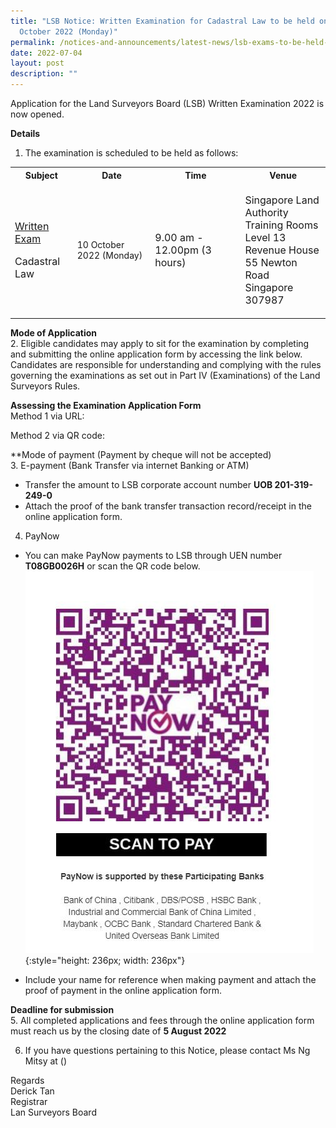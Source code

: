 ```yaml
---
title: "LSB Notice: Written Examination for Cadastral Law to be held on 10
  October 2022 (Monday)"
permalink: /notices-and-announcements/latest-news/lsb-exams-to-be-held-on-10-oct-2022-mon
date: 2022-07-04
layout: post
description: ""
---
```


Application for the Land Surveyors Board (LSB) Written Examination 2022 is now opened.

**Details**
1. The examination is scheduled to be held as follows:<br>

<table>
	<tbody><tr>
		<th>Subject</th>
		<th>Date</th>
		<th>Time</th>
		<th>Venue
	</th></tr>
 <tr>
	 <td>
		 <p style="font-size: 1rem;">
			 <u>Written Exam</u>
	</ol>
	 <p style="font-size: 1rem;">Cadastral Law</p>
	</td>
	<td>
		<p style= "font -size: 1rem;">
			10 October 2022 (Monday)</p>
	</td>
	<td>
		<p style= "font-size: 1rem;">
			9.00 am - 12.00pm (3 hours)</p>
	</td>
	<td>
		<p style= "font-size: 1rem;">
			Singapore Land Authority<br>
			Training Rooms Level 13<br>
			Revenue House <br>
			55 Newton Road <br>
			Singapore 307987</b>
	</p>
	</td>
	</tr>
	</table>

**Mode of Application**<br>
2. Eligible candidates may apply to sit for the examination by completing and submitting the online application form by accessing the link below. Candidates are responsible for understanding and complying with the rules governing the examinations as set out in Part IV (Examinations) of the Land Surveyors Rules.

**Assessing the Examination Application Form**<br>
Method 1 via URL:

Method 2 via QR code:

**Mode of payment (Payment by cheque will not be accepted)<br>
3. E-payment (Bank Transfer via internet Banking or ATM)<br>
- Transfer the amount to LSB corporate account number **UOB 201-319-249-0**<br>
- Attach the proof of the bank transfer transaction record/receipt in the online application form. <br>

4. PayNow<br>
- You can make PayNow payments to LSB through UEN number **T08GB0026H** or scan the QR code below.<br>
![register QR code](/images/LSB_paynow_qr_code.jpg)
{:style="height: 236px; width: 236px"}

- Include your name for reference when making payment and attach the proof of payment in the online application form.<br>

**Deadline for submission**<br>
5. All completed applications and fees through the online application form must reach us by the closing date of **5 August 2022**<br>

6. If you have questions pertaining to this Notice, please contact Ms Ng Mitsy at ()

Regards<br>
Derick Tan<br>
Registrar <br>
Lan Surveyors Board</p></ol></td></tr></tbody></table>